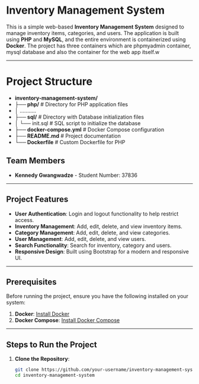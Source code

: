 # Inventory Management System

This is a simple web-based **Inventory Management System** designed to manage inventory items, categories, and users. The application is built using **PHP** and **MySQL**, and the entire environment is containerized using **Docker**. The project has three containers which are phpmyadmin container, mysql database and also the container for the web app itself.w

---
# Project Structure
- **inventory-management-system/**
- **├── php/**                  # Directory for PHP application files
- │   ...........
- **├── sql/**                  # Directory with Database initialization files
- │   └── init.sql          # SQL script to initialize the database
- **├── docker-compose.yml**    # Docker Compose configuration
- **├── README.md**             # Project documentation
- **└── Dockerfile**            # Custom Dockerfile for PHP

## Team Members

- **Kennedy Gwangwadze** - Student Number: 37836
---

## Project Features

- **User Authentication**: Login and logout functionality to help restrict access.
- **Inventory Management**: Add, edit, delete, and view inventory items.
- **Category Management**: Add, edit, delete, and view categories.
- **User Management**: Add, edit, delete, and view users.
- **Search Functionality**: Search for inventory, category and users.
- **Responsive Design**: Built using Bootstrap for a modern and responsive UI.

---

## Prerequisites

Before running the project, ensure you have the following installed on your system:

1. **Docker**: [Install Docker](https://docs.docker.com/get-docker/)
2. **Docker Compose**: [Install Docker Compose](https://docs.docker.com/compose/install/)

---

## Steps to Run the Project

1. **Clone the Repository**:
   ```bash
   git clone https://github.com/your-username/inventory-management-system.git
   cd inventory-management-system

